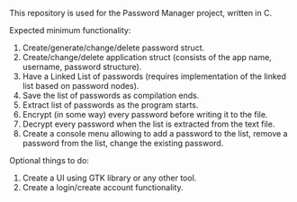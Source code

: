 This repository is used for the Password Manager project, written in C.

Expected minimum functionality:
  1. Create/generate/change/delete password struct.
  2. Create/change/delete application struct (consists of the app name, username, password structure).
  3. Have a Linked List of passwords (requires implementation of the linked list based on password nodes).
  4. Save the list of passwords as compilation ends.
  5. Extract list of passwords as the program starts.
  6. Encrypt (in some way) every password before writing it to the file.
  7. Decrypt every password when the list is extracted from the text file.
  8. Create a console menu allowing to add a password to the list, remove a password from the list, change the existing password.

Optional things to do:
  1. Create a UI using GTK library or any other tool.
  2. Create a login/create account functionality.


